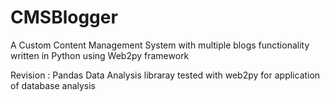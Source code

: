 CMSBlogger
==========

A Custom Content Management System with multiple blogs functionality written in Python using Web2py framework

Revision : Pandas Data Analysis libraray tested with web2py for application of database analysis
